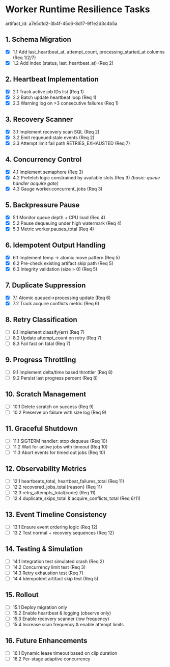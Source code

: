 # Worker Runtime Resilience Tasks

artifact_id: a7e5c1d2-3b4f-45c6-8d17-9f1e2d3c4b5a

## 1. Schema Migration

-   [x] 1.1 Add last_heartbeat_at, attempt_count, processing_started_at columns (Req 1/2/7)
-   [x] 1.2 Add index (status, last_heartbeat_at) (Req 2)

## 2. Heartbeat Implementation

-   [x] 2.1 Track active job IDs list (Req 1)
-   [x] 2.2 Batch update heartbeat loop (Req 1)
-   [x] 2.3 Warning log on >3 consecutive failures (Req 1)

## 3. Recovery Scanner

-   [x] 3.1 Implement recovery scan SQL (Req 2)
-   [x] 3.2 Emit requeued:stale events (Req 2)
-   [x] 3.3 Attempt limit fail path RETRIES_EXHAUSTED (Req 7)

## 4. Concurrency Control

-   [x] 4.1 Implement semaphore (Req 3)
-   [x] 4.2 Prefetch logic constrained by available slots (Req 3) _(basic: queue handler acquire gate)_
-   [x] 4.3 Gauge worker.concurrent_jobs (Req 3)

## 5. Backpressure Pause

-   [x] 5.1 Monitor queue depth + CPU load (Req 4)
-   [x] 5.2 Pause dequeuing under high watermark (Req 4)
-   [x] 5.3 Metric worker.pauses_total (Req 4)

## 6. Idempotent Output Handling

-   [x] 6.1 Implement temp -> atomic move pattern (Req 5)
-   [x] 6.2 Pre-check existing artifact skip path (Req 5)
-   [x] 6.3 Integrity validation (size > 0) (Req 5)

## 7. Duplicate Suppression

-   [x] 7.1 Atomic queued->processing update (Req 6)
-   [x] 7.2 Track acquire conflicts metric (Req 6)

## 8. Retry Classification

-   [ ] 8.1 Implement classify(err) (Req 7)
-   [ ] 8.2 Update attempt_count on retry (Req 7)
-   [ ] 8.3 Fail fast on fatal (Req 7)

## 9. Progress Throttling

-   [ ] 9.1 Implement delta/time based throttler (Req 8)
-   [ ] 9.2 Persist last progress percent (Req 8)

## 10. Scratch Management

-   [ ] 10.1 Delete scratch on success (Req 9)
-   [ ] 10.2 Preserve on failure with size log (Req 9)

## 11. Graceful Shutdown

-   [ ] 11.1 SIGTERM handler: stop dequeue (Req 10)
-   [ ] 11.2 Wait for active jobs with timeout (Req 10)
-   [ ] 11.3 Abort events for timed out jobs (Req 10)

## 12. Observability Metrics

-   [ ] 12.1 heartbeats_total, heartbeat_failures_total (Req 11)
-   [ ] 12.2 recovered_jobs_total{reason} (Req 11)
-   [ ] 12.3 retry_attempts_total{code} (Req 11)
-   [ ] 12.4 duplicate_skips_total & acquire_conflicts_total (Req 6/11)

## 13. Event Timeline Consistency

-   [ ] 13.1 Ensure event ordering logic (Req 12)
-   [ ] 13.2 Test normal + recovery sequences (Req 12)

## 14. Testing & Simulation

-   [ ] 14.1 Integration test simulated crash (Req 2)
-   [ ] 14.2 Concurrency limit test (Req 3)
-   [ ] 14.3 Retry exhaustion test (Req 7)
-   [ ] 14.4 Idempotent artifact skip test (Req 5)

## 15. Rollout

-   [ ] 15.1 Deploy migration only
-   [ ] 15.2 Enable heartbeat & logging (observe only)
-   [ ] 15.3 Enable recovery scanner (low frequency)
-   [ ] 15.4 Increase scan frequency & enable attempt limits

## 16. Future Enhancements

-   [ ] 16.1 Dynamic lease timeout based on clip duration
-   [ ] 16.2 Per-stage adaptive concurrency
